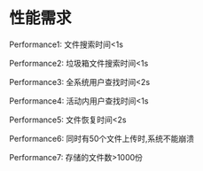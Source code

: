 # 性能需求

Performance1: 文件搜索时间&lt;1s

Performance2: 垃圾箱文件搜索时间&lt;1s

Performance3: 全系统用户查找时间&lt;2s

Performance4: 活动内用户查找时间&lt;1s

Performance5: 文件恢复时间&lt;2s

Performance6: 同时有50个文件上传时,系统不能崩溃

Performance7: 存储的文件数&gt;1000份

